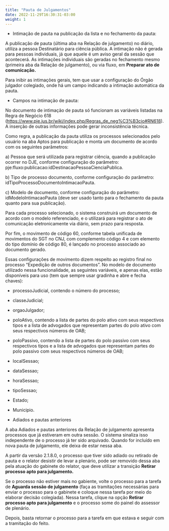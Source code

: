 ```yaml
---
title: "Pauta de Julgamentos"
date: 2022-11-29T16:30:31-03:00
weight: 1
---
```


+ Intimação de pauta na publicação da lista e no fechamento da pauta:

A publicação de pauta (última aba na Relação de julgamento) no diário, utiliza a pessoa Destinatário para ciência pública. A intimação não é gerada para pessoas individuais, já que aquele é um aviso geral da sessão que acontecerá. As intimações individuais são geradas no fechamento mesmo (primeira aba da Relação de julgamento), ou via fluxo, em **Preparar ato de comunicação.**

Para inibir as intimações gerais, tem que usar a configuração do Órgão julgador colegiado, onde há um campo indicando a intimação automática da pauta.

+ Campos na intimação de pauta:

No documento de intimação de pauta só funcionam as variáveis listadas na Regra de Negócio 618 (https://www.pje.jus.br/wiki/index.php/Regras_de_neg%C3%B3cio#RN618). A inserção de outras informações pode gerar inconsistência técnica.

Como regra, a publicação da pauta utiliza os processos selecionados pelo usuário na aba Aptos para publicação e monta um documento de acordo com os seguintes parâmetros:

a) Pessoa que será utilizada para registrar ciência, quando a publicação ocorrer no DJE, conforme configuração do  parâmetro: pje:fluxo:publicacao:idDestinacaoPessoaCienciaPublica.

b) Tipo de processo documento, conforme configuração do parâmetro: idTipoProcessoDocumentoIntimacaoPauta.

c) Modelo de documento, conforme configuração do parâmetro: idModeloIntimacaoPauta (deve ser usado tanto para o fechamento da pauta quanto para sua publicação). 

Para cada processo selecionado, o sistema construirá um documento de acordo com o modelo referenciado, e o utilizará para registrar o ato de comunicação eletronicamente via diário, sem prazo para resposta.

Por fim, o movimento de código 60, conforme tabela unificada de movimentos do SGT no CNJ, com complemento código 4 e com elemento do tipo domínio de código 80, é lançado no processo associado ao documento gerado.

Essas configurações de movimento dizem respeito ao registro final no processo “Expedição de outros documentos”. No modelo de documento utilizado nessa funcionalidade, as seguintes variáveis, e apenas elas, estão disponíveis para uso (tem que sempre usar gradinha e abre e fecha chaves):
+ processoJudicial, contendo o número do processo;
+ classeJudicial; 
+ orgaoJulgador;
+ poloAtivo, contendo a lista de partes do polo ativo com seus respectivos tipos e a lista de advogados que representam partes do polo ativo com seus respectivos números de OAB;
+ poloPassivo, contendo a lista de partes do polo passivo com seus respectivos tipos e a lista de advogados que representam partes do polo passivo com seus respectivos números de OAB;
+ localSessao;
+ dataSessao;
+ horaSessao;
+ tipoSessao;
+ Estado; 
+ Municipio. 


+ Adiados e pautas anteriores

A aba Adiados e pautas anteriores da Relação de julgamento apresenta processos que já estiveram em outra sessão. O sistema sinaliza isso independente de o processo já ter sido arquivado. Quando for incluído em nova pauta de julgamento, ele deixa de estar nessa aba.

A partir da versão 2.1.8.0, o processo que tiver sido adiado ou retirado de pauta e o relator desistir de levar a plenário, pode ser removido dessa aba pela atuação do gabinete do relator, que deve utilizar a transição **Retirar processo apto para julgamento.** 

Se o processo não estiver mais no gabiente, volte o processo para a tarefa de **Aguarda sessão de julgamento** (faça as tramitações necessárias para enviar o processo para o gabinete e coloque nessa tarefa por meio do elaborar decisão colegiada). Nessa tarefa, clique na opção **Retirar processo apto para julgamento** e o processo some do painel do assessor de plenário.

Depois, basta retornar o processo para a tarefa em que estava e seguir com a tramitação do feito.
